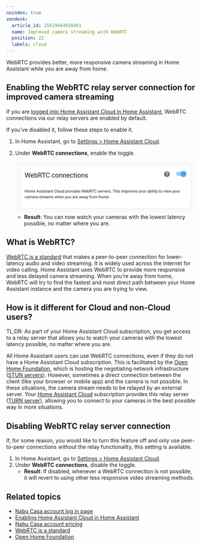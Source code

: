```yaml
---
noindex: true
zendesk:
  article_id: 25619464018461
  name: Improved camera streaming with WebRTC
  position: 22
  labels: cloud
---
```


WebRTC provides better, more responsive camera streaming in Home Assistant while you are away from home.

## Enabling the WebRTC relay server connection for improved camera streaming

If you are [logged into Home Assistant Cloud in Home Assistant](/hc/en-us/articles/25649130769949), WebRTC connections via our relay servers are enabled by default.

If you've disabled it, follow these steps to enable it.

1. In Home Assistant, go to [Settings > Home Assistant Cloud](https://my.home-assistant.io/redirect/cloud/).
2. Under **WebRTC connections**, enable the toggle.

   <img src="/static/img/cloud/relay-toggle.png" alt="WebRTC toggle inside of Home Assistant">

   - **Result**: You can now watch your cameras with the lowest latency possible, no matter where you are.

## What is WebRTC?

[WebRTC is a standard](https://webrtc.org/) that makes a peer-to-peer connection for lower-latency audio and video streaming. It is widely used across the internet for video calling. Home Assistant uses WebRTC to provide more responsive and less delayed camera streaming. When you’re away from home, WebRTC will try to find the fastest and most direct path between your Home Assistant instance and the camera you are trying to view.

## How is it different for Cloud and non-Cloud users?

TL;DR: As part of your Home Assistant Cloud subscription, you get access to a relay server that allows you to watch your cameras with the lowest latency possible, no matter where you are.

All Home Assistant users can use WebRTC connections, even if they do not have a Home Assistant Cloud subscription. This is facilitated by the [Open Home Foundation](https://www.openhomefoundation.org/), which is hosting the negotiating network infrastructure ([STUN servers](https://en.wikipedia.org/wiki/STUN)). However, sometimes a direct connection between the client (like your browser or mobile app) and the camera is not possible. In these situations, the camera stream needs to be relayed by an external server. Your [Home Assistant Cloud](https://www.home-assistant.io/cloud/) subscription provides this relay server ([TURN server](https://en.wikipedia.org/wiki/Traversal_Using_Relays_around_NAT)), allowing you to connect to your cameras in the best possible way in more situations.

## Disabling WebRTC relay server connection

If, for some reason, you would like to turn this feature off and only use peer-to-peer connections without the relay functionality, this setting is available.

1. In Home Assistant, go to [Settings > Home Assistant Cloud](https://my.home-assistant.io/redirect/cloud/).
2. Under **WebRTC connections**, disable the toggle.
   - **Result**: If disabled, whenever a WebRTC connection is not possible, it will revert to using other less responsive video streaming methods.

## Related topics

- [Nabu Casa account log in page](https://account.nabucasa.com/)
- [Enabling Home Assistant Cloud in Home Assistant](/hc/en-us/articles/25649130769949)
- [Nabu Casa account pricing](https://www.nabucasa.com/pricing/)
- [WebRTC is a standard](https://webrtc.org/)
- [Open Home Foundation](https://www.openhomefoundation.org/)
